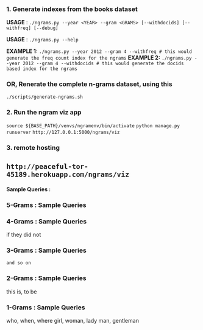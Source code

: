 ### 1. Generate indexes from the books dataset

**USAGE** : `./ngrams.py --year <YEAR> --gram <GRAMS> [--withdocids] [--withfreq] [--debug]`

**USAGE** : `./ngrams.py --help`

**EXAMPLE 1:** `./ngrams.py --year 2012 --gram 4 --withfreq # this would generate the freq count index for the ngrams`
**EXAMPLE 2:** `./ngrams.py --year 2012 --gram 4 --withdocids # this would generate the docids based index for the ngrams`

### **OR**, Renerate the complete n-grams dataset, using this
`./scripts/generate-ngrams.sh`
    
### 2. Run the ngram viz app
`source ${BASE_PATH}/venvs/ngramenv/bin/activate`
`python manage.py runserver`
`http://127.0.0.1:5000/ngrams/viz`

### 3. remote hosting
`http://peaceful-tor-45189.herokuapp.com/ngrams/viz`
----------------------------------------------------

####  Sample Queries :

### 5-Grams : Sample Queries

### 4-Grams : Sample Queries
if they did not

### 3-Grams : Sample Queries
    and so on
    
### 2-Grams : Sample Queries
this is, to be

### 1-Grams : Sample Queries
who, when, where
girl, woman, lady
man, gentleman
